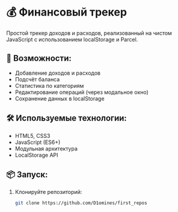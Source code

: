 # 💰 Финансовый трекер

Простой трекер доходов и расходов, реализованный на чистом JavaScript с использованием localStorage и Parcel.

## 🚀 Возможности:
- Добавление доходов и расходов
- Подсчёт баланса
- Статистика по категориям
- Редактирование операций (через модальное окно)
- Сохранение данных в localStorage

## 🛠 Используемые технологии:
- HTML5, CSS3
- JavaScript (ES6+)
- Модульная архитектура
- LocalStorage API

## 📦 Запуск:
1. Клонируйте репозиторий:
   ```bash
   git clone https://github.com/D1omines/first_repos
